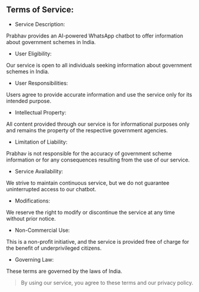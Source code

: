 ## Terms of Service:

- Service Description: 

Prabhav provides an AI-powered WhatsApp chatbot to offer information about government schemes in India.
- User Eligibility: 

Our service is open to all individuals seeking information about government schemes in India.
- User Responsibilities: 

Users agree to provide accurate information and use the service only for its intended purpose.
- Intellectual Property: 

All content provided through our service is for informational purposes only and remains the property of the respective government agencies.
- Limitation of Liability: 

Prabhav is not responsible for the accuracy of government scheme information or for any consequences resulting from the use of our service.
- Service Availability: 

We strive to maintain continuous service, but we do not guarantee uninterrupted access to our chatbot.
- Modifications: 

We reserve the right to modify or discontinue the service at any time without prior notice.
- Non-Commercial Use: 

This is a non-profit initiative, and the service is provided free of charge for the benefit of underprivileged citizens.
- Governing Law: 

These terms are governed by the laws of India.

> By using our service, you agree to these terms and our privacy policy.